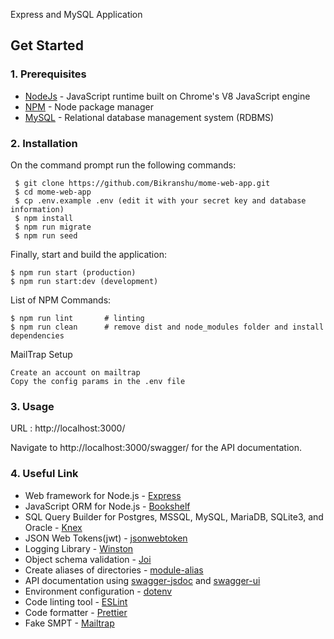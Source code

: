 Express and MySQL Application

## Get Started

### 1. Prerequisites

- [NodeJs](https://nodejs.org/en/) - JavaScript runtime built on Chrome's V8 JavaScript engine
- [NPM](https://npmjs.org/) - Node package manager
- [MySQL](https://www.mysql.com/downloads/) - Relational database management system (RDBMS)

### 2. Installation

On the command prompt run the following commands:

``` 
 $ git clone https://github.com/Bikranshu/mome-web-app.git
 $ cd mome-web-app
 $ cp .env.example .env (edit it with your secret key and database information)
 $ npm install
 $ npm run migrate
 $ npm run seed
 ```
 Finally, start and build the application:
 
 ```
 $ npm run start (production)
 $ npm run start:dev (development)
```

List of NPM Commands:
 
  ```
  $ npm run lint       # linting
  $ npm run clean      # remove dist and node_modules folder and install dependencies
 ```

MailTrap Setup

  ```
  Create an account on mailtrap
  Copy the config params in the .env file
  ```

### 3. Usage

URL : http://localhost:3000/

Navigate to http://localhost:3000/swagger/ for the API documentation.

### 4. Useful Link
- Web framework for Node.js - [Express](http://expressjs.com/)
- JavaScript ORM  for Node.js - [Bookshelf](http://bookshelfjs.org/)
- SQL Query Builder for Postgres, MSSQL, MySQL, MariaDB, SQLite3, and Oracle - [Knex](http://knexjs.org/)
- JSON Web Tokens(jwt) - [jsonwebtoken](https://www.npmjs.com/package/jsonwebtoken)
- Logging Library - [Winston](https://www.npmjs.com/package/winston)
- Object schema validation  - [Joi](https://www.npmjs.com/package/joi)
- Create aliases of directories  - [module-alias](https://www.npmjs.com/package/module-alias)
- API documentation using [swagger-jsdoc](https://www.npmjs.com/package/swagger-jsdoc) and [swagger-ui](https://www.npmjs.com/package/swagger-ui)
- Environment configuration - [dotenv](https://www.npmjs.com/package/dotenv)
- Code linting tool - [ESLint](http://eslint.org/)
- Code formatter - [Prettier](https://www.npmjs.com/package/prettier)
- Fake SMPT - [Mailtrap](https://mailtrap.io/r)
